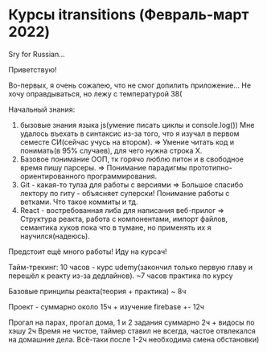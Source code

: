 # Курсы itransitions (Февраль-март 2022)


Sry for Russian...

Приветствую! 

Во-первых, я очень сожалею, что не смог допилить приложение...
Не хочу оправдываться, но лежу с температурой 38(

Начальный знания: 
1) бызовые знания языка js(умение писать циклы и console.log())
Мне удалось въехать в синтаксис из-за того, что я изучал в первом семесте СИ(сейчас учусь на втором).
=> Умение читать код и понимать(в 95% случаев), для чего нужна строка X.
2) Базовое понимание ООП, тк горячо люблю питон и в свободное время пишу парсеры.
=> Понимание парадигмы прототипно-ориентированного программирования.
3) Git - какая-то тулза для работы с версиями
=> Большое спасибо лектору по гиту - объясняет суперски! Понимание работы с ветками. Что такое коммиты и тд.
4) React - востребованная либа для написания веб-прилог
=> Структура реакта, работа с компонентами, импорт файлов, семантика хуков пока что в тумане, но применять их я научился(надеюсь). 

Предстоит ещё много работы! Иду на курсач!

Тайм-трекинг:
10 часов - курс udemy(закончил только первую главу и перешёл к реакту из-за дедлайнов).
~7 часов практика по курсу

Базовые принципы реакта(теория + практика) ~ 8ч

Проект - суммарно около 15ч + изучение firebase +- 12ч

Прогал на парах, прогал дома, 1 и 2 задания суммарно 2ч + видосы по хэшу 2ч
Время не чистое, таймер ставил не всегда, частое отвлекался на домашние дела. Всё-таки после 1-2ч необходима смена обстановки)
